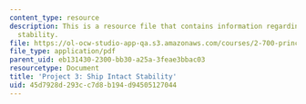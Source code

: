 ```yaml
---
content_type: resource
description: This is a resource file that contains information regarding ship intact
  stability.
file: https://ol-ocw-studio-app-qa.s3.amazonaws.com/courses/2-700-principles-of-naval-architecture-fall-2014/45d7928d293cc7d8b194d94505127044_MIT2_700F14_project_3.pdf
file_type: application/pdf
parent_uid: eb131430-2300-bb30-a25a-3feae3bbac03
resourcetype: Document
title: 'Project 3: Ship Intact Stability'
uid: 45d7928d-293c-c7d8-b194-d94505127044
---
```

